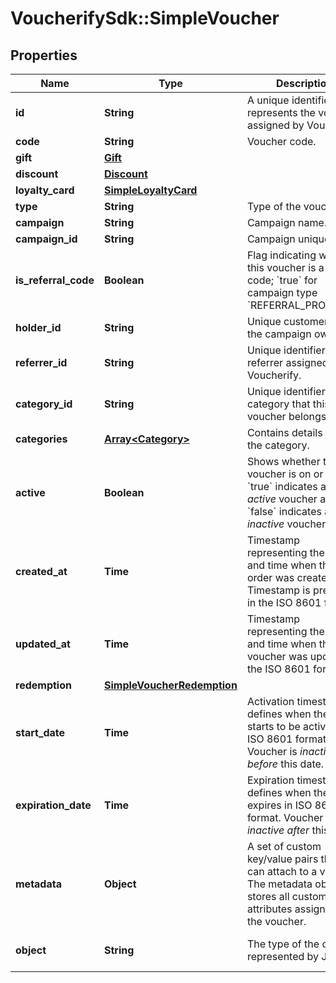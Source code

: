 # VoucherifySdk::SimpleVoucher

## Properties

| Name | Type | Description | Notes |
| ---- | ---- | ----------- | ----- |
| **id** | **String** | A unique identifier that represents the voucher assigned by Voucherify. | [optional] |
| **code** | **String** | Voucher code. |  |
| **gift** | [**Gift**](Gift.md) |  | [optional] |
| **discount** | [**Discount**](Discount.md) |  | [optional] |
| **loyalty_card** | [**SimpleLoyaltyCard**](SimpleLoyaltyCard.md) |  | [optional] |
| **type** | **String** | Type of the voucher. |  |
| **campaign** | **String** | Campaign name. | [optional] |
| **campaign_id** | **String** | Campaign unique ID. | [optional] |
| **is_referral_code** | **Boolean** | Flag indicating whether this voucher is a referral code; &#x60;true&#x60; for campaign type &#x60;REFERRAL_PROGRAM&#x60;. | [optional] |
| **holder_id** | **String** | Unique customer ID of the campaign owner. | [optional] |
| **referrer_id** | **String** | Unique identifier of the referrer assigned by Voucherify. | [optional] |
| **category_id** | **String** | Unique identifier of the category that this voucher belongs to. | [optional] |
| **categories** | [**Array&lt;Category&gt;**](Category.md) | Contains details about the category. | [optional] |
| **active** | **Boolean** | Shows whether the voucher is on or off. &#x60;true&#x60; indicates an *active* voucher and &#x60;false&#x60; indicates an *inactive* voucher. | [optional] |
| **created_at** | **Time** | Timestamp representing the date and time when the order was created. Timestamp is presented in the ISO 8601 format. |  |
| **updated_at** | **Time** | Timestamp representing the date and time when the voucher was updated in the ISO 8601 format. | [optional] |
| **redemption** | [**SimpleVoucherRedemption**](SimpleVoucherRedemption.md) |  | [optional] |
| **start_date** | **Time** | Activation timestamp defines when the code starts to be active in ISO 8601 format. Voucher is *inactive before* this date. | [optional] |
| **expiration_date** | **Time** | Expiration timestamp defines when the code expires in ISO 8601 format.  Voucher is *inactive after* this date. | [optional] |
| **metadata** | **Object** | A set of custom key/value pairs that you can attach to a voucher. The metadata object stores all custom attributes assigned to the voucher. | [optional] |
| **object** | **String** | The type of the object represented by JSON. | [default to &#39;voucher&#39;] |

